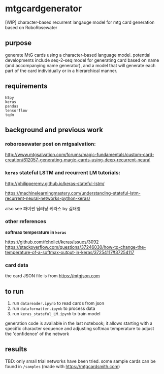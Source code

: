 # mtgcardgenerator

[WIP] character-based recurrent langauge model for mtg card generation based on RoboRosewater

## purpose

generate MtG cards using a character-based language model. potential developments include seq-2-seq model for generating card based on name (and accompanying name generator), and a model that will generate each part of the card individually or in a hierarchical manner.

## requirements
```
h5py
keras
pandas
tensorflow
tqdm
```

## background and previous work

### roborosewater post on mtgsalvation:
http://www.mtgsalvation.com/forums/magic-fundamentals/custom-card-creation/612057-generating-magic-cards-using-deep-recurrent-neural

### `keras` stateful LSTM and recurrent LM tutorials:

http://philipperemy.github.io/keras-stateful-lstm/

https://machinelearningmastery.com/understanding-stateful-lstm-recurrent-neural-networks-python-keras/

also see 파이썬 딥러닝 케라스 by 김태영

### other references

**softmax temperature in `keras`**

https://github.com/fchollet/keras/issues/3092
https://stackoverflow.com/questions/37246030/how-to-change-the-temperature-of-a-softmax-output-in-keras/37254117#37254117

### card data

the card JSON file is from https://mtgjson.com

## to run

1. run `datareader.ipynb` to read cards from json
2. run `dataformatter.ipynb` to process data
3. run `keras_stateful_LM.ipynb` to train model

generation code is available in the last notebook; it allows starting with a specific character sequence and adjusting softmax temperature to adjust the 'confidence' of the network

## results

TBD: only small trial networks have been tried. some sample cards can be found in `/samples` (made with https://mtgcardsmith.com)




